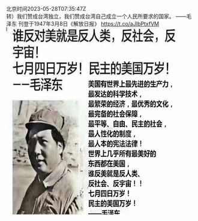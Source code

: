 北京时间2023-05-28T07:35:47Z<br>转）我们赞成台湾独立，我们赞成台湾自己成立一个人民所要求的国家。
——毛泽东
刊登于1947年3月8日《解放日报》 https://t.co/aJIbPtxfVM<br><img src='/temp/image/2023/u-Month-5/1662603536671154181_0.jpg' width='450' height='500'><br><br>